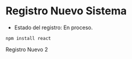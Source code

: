 <h1>Registro Nuevo Sistema</h1>

- Estado del registro: En proceso.

```npm install react```

Registro Nuevo 2

